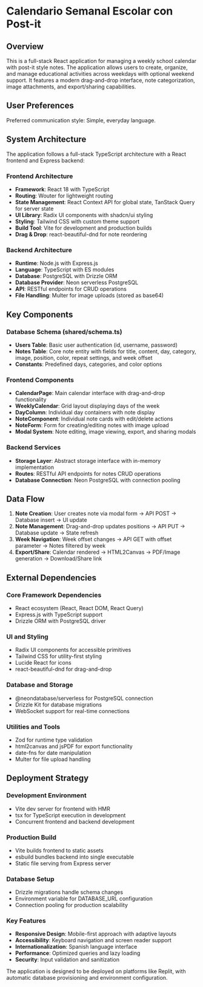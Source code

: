 # Calendario Semanal Escolar con Post-it

## Overview

This is a full-stack React application for managing a weekly school calendar with post-it style notes. The application allows users to create, organize, and manage educational activities across weekdays with optional weekend support. It features a modern drag-and-drop interface, note categorization, image attachments, and export/sharing capabilities.

## User Preferences

Preferred communication style: Simple, everyday language.

## System Architecture

The application follows a full-stack TypeScript architecture with a React frontend and Express backend:

### Frontend Architecture
- **Framework**: React 18 with TypeScript
- **Routing**: Wouter for lightweight routing
- **State Management**: React Context API for global state, TanStack Query for server state
- **UI Library**: Radix UI components with shadcn/ui styling
- **Styling**: Tailwind CSS with custom theme support
- **Build Tool**: Vite for development and production builds
- **Drag & Drop**: react-beautiful-dnd for note reordering

### Backend Architecture
- **Runtime**: Node.js with Express.js
- **Language**: TypeScript with ES modules
- **Database**: PostgreSQL with Drizzle ORM
- **Database Provider**: Neon serverless PostgreSQL
- **API**: RESTful endpoints for CRUD operations
- **File Handling**: Multer for image uploads (stored as base64)

## Key Components

### Database Schema (shared/schema.ts)
- **Users Table**: Basic user authentication (id, username, password)
- **Notes Table**: Core note entity with fields for title, content, day, category, image, position, color, repeat settings, and week offset
- **Constants**: Predefined days, categories, and color options

### Frontend Components
- **CalendarPage**: Main calendar interface with drag-and-drop functionality
- **WeeklyCalendar**: Grid layout displaying days of the week
- **DayColumn**: Individual day containers with note display
- **NoteComponent**: Individual note cards with edit/delete actions
- **NoteForm**: Form for creating/editing notes with image upload
- **Modal System**: Note editing, image viewing, export, and sharing modals

### Backend Services
- **Storage Layer**: Abstract storage interface with in-memory implementation
- **Routes**: RESTful API endpoints for notes CRUD operations
- **Database Connection**: Neon PostgreSQL with connection pooling

## Data Flow

1. **Note Creation**: User creates note via modal form → API POST → Database insert → UI update
2. **Note Management**: Drag-and-drop updates positions → API PUT → Database update → State refresh
3. **Week Navigation**: Week offset changes → API GET with offset parameter → Notes filtered by week
4. **Export/Share**: Calendar rendered → HTML2Canvas → PDF/Image generation → Download/Share link

## External Dependencies

### Core Framework Dependencies
- React ecosystem (React, React DOM, React Query)
- Express.js with TypeScript support
- Drizzle ORM with PostgreSQL driver

### UI and Styling
- Radix UI components for accessible primitives
- Tailwind CSS for utility-first styling
- Lucide React for icons
- react-beautiful-dnd for drag-and-drop

### Database and Storage
- @neondatabase/serverless for PostgreSQL connection
- Drizzle Kit for database migrations
- WebSocket support for real-time connections

### Utilities and Tools
- Zod for runtime type validation
- html2canvas and jsPDF for export functionality
- date-fns for date manipulation
- Multer for file upload handling

## Deployment Strategy

### Development Environment
- Vite dev server for frontend with HMR
- tsx for TypeScript execution in development
- Concurrent frontend and backend development

### Production Build
- Vite builds frontend to static assets
- esbuild bundles backend into single executable
- Static file serving from Express server

### Database Setup
- Drizzle migrations handle schema changes
- Environment variable for DATABASE_URL configuration
- Connection pooling for production scalability

### Key Features
- **Responsive Design**: Mobile-first approach with adaptive layouts
- **Accessibility**: Keyboard navigation and screen reader support
- **Internationalization**: Spanish language interface
- **Performance**: Optimized queries and lazy loading
- **Security**: Input validation and sanitization

The application is designed to be deployed on platforms like Replit, with automatic database provisioning and environment configuration.